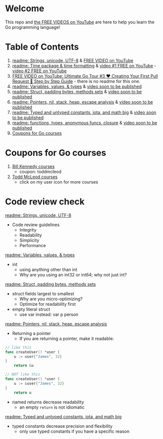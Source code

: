 # Welcome

This repo and [the FREE VIDEOS on YouTube](https://www.youtube.com/playlist?list=PLSak_q1UXfPqSyH2r5DnCXUJKIlbrLVGn) are here to help you learn the Go programming language!

# Table of Contents
1. [readme: Strings, unicode, UTF-8](/000-br-bk-go-tour/01-string-unicode-utf8/) & [FREE VIDEO on YouTube](https://www.youtube.com/watch?v=S3BHZv6OrJg)
1. [readme: Time package & time formatting](/000-br-bk-go-tour/02-time-pkg/) & [video #1 FREE on YouTube](https://youtu.be/HBtu9Dsjp80) - [video #2 FREE on YouTube](https://youtu.be/ut_REn0xFPM) 
1. [FREE VIDEO on YouTube: Ultimate Go Tour #3 ❤️ Creating Your First Pull Request 🚀 Step by Step Guide](https://youtu.be/VZeOcX2DPwo) - there is no readme for this one.
1. [readme: Variables, values, & types](/000-br-bk-go-tour/03-variables-01/) & [video soon to be published]()
1. [readme: Struct, padding bytes, methods sets](/000-br-bk-go-tour/04a-struct-types/) & [video soon to be published]()
1. [readme: Pointers, nil, stack, heap, escape analysis](/000-br-bk-go-tour/05-pointers) & [video soon to be published]()
1. [readme: Typed and untyped constants, iota, and math big](/000-br-bk-go-tour/06-constants) & [video soon to be published]()
1. [readme: functions, types, anonymous funcs, closure](/000-br-bk-go-tour/07-functions) & [video soon to be published]()
1. [Coupons for Go courses](coupons-for-go-courses)

# Coupons for Go courses
1. [Bill Kennedy courses](https://courses.ardanlabs.com/order?ct=670e0200-1823-4916-8ff5-b2438450e2ce) 
    - coupon: toddmcleod
1. [Todd McLeod courses](https://www.udemy.com/course/learn-how-to-code/?referralCode=BE659D12A78B2C0DFFB0)
    - click on my user icon for more courses

# Code review check

[readme: Strings, unicode, UTF-8](/000-br-bk-go-tour/01-string-unicode-utf8/)
- Code review guidelines
    - Integrity
    - Readability
    - Simplicity
    - Performance

[readme: Variables, values, & types](/000-br-bk-go-tour/03-variables-01/)
- int
    - using anything other than int
    - Why are you using an int32 or int64; why not just int?

[readme: Struct, padding bytes, methods sets](/000-br-bk-go-tour/04a-struct-types/)
- struct fields largest to smallest
    - Why are you micro-optimizing?
    - Optimize for readability first
- empty literal struct
    - use var instead: var p person

[readme: Pointers, nil, stack, heap, escape analysis](/000-br-bk-go-tour/05-pointers)
- Returning a pointer
    - If you are returning a pointer, make it readable:

```go
// like this
func createUser() *user {
    u := user{"James", 32}
}
    return &u
``` 

```go
// NOT like this
func createUser() *user {
    u := &user{"James", 32}
}
    return u
``` 

- named returns decrease readability
    - an empty `return` is not idiomatic

[readme: Typed and untyped constants, iota, and math big](/000-br-bk-go-tour/06-constants)
- typed constants decrease precision and flexibility
    - only use typed constants if you have a specific reason